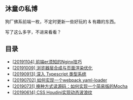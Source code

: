 ## 沐童の私博

狗厂佛系前端一枚，不定时更新一些好玩的 & 有趣的东西。

写了这么多字，不进来看看？

## 目录
- [[20191104] 前端er须知的Nginx技巧](https://github.com/deqwin/blog/blob/master/blogs/[20191104]%20前端er须知的Nginx技巧.md)
- [[20191009] 浏览器层合成与页面渲染优化](https://github.com/deqwin/blog/blob/master/blogs/[20191009]%20浏览器层合成与页面渲染优化.md)
- [[20190913] 深入 Typescript 类型系统](https://github.com/deqwin/blog/blob/master/blogs/[20190913]%20深入%20Typescript%20类型系统.md)
- [[20190702] 如何实现一个webpack yaml-loader](https://github.com/deqwin/blog/blob/master/blogs/[20190702]%20如何实现一个webpack%20yaml-loader.md)
- [[20190731] 换种方式读源码：如何实现一个简易版的Mocha](https://github.com/deqwin/blog/blob/master/blogs/[20190731]%20换种方式读源码：如何实现一个简易版的Mocha.md)
- [[20190614] CSS Houdini实现动态波浪纹](https://github.com/deqwin/blog/blob/master/blogs/[20190614]%20CSS%20Houdini实现动态波浪纹.md)

